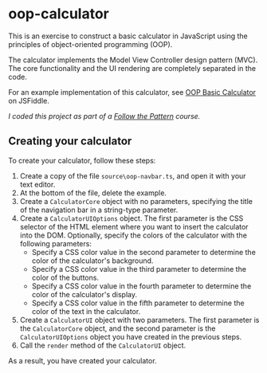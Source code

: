 # oop-calculator

This is an exercise to construct a basic calculator in JavaScript using the principles of object-oriented programming (OOP).

The calculator implements the Model View Controller design pattern (MVC). The core functionality and the UI rendering are completely separated in the code.

For an example implementation of this calculator, see [OOP Basic Calculator](https://jsfiddle.net/manototh/8qLvb64t/3/) on JSFiddle.

*I coded this project as part of a [Follow the Pattern](https://followthepattern.net/learn) course.*

## Creating your calculator

To create your calculator, follow these steps:

1. Create a copy of the file `source\oop-navbar.ts`, and open it with your text editor.
2. At the bottom of the file, delete the example.
3. Create a `CalculatorCore` object with no parameters, specifying the title of the navigation bar in a string-type parameter.
4. Create a `CalculatorUIOptions` object. The first parameter is the CSS selector of the HTML element where you want to insert the calculator into the DOM. Optionally, specify the colors of the calculator with the following parameters:
   - Specify a CSS color value in the second parameter to determine the color of the calculator's background.
   - Specify a CSS color value in the third parameter to determine the color of the buttons.
   - Specify a CSS color value in the fourth parameter to determine the color of the calculator's display.
   - Specify a CSS color value in the fifth parameter to determine the color of the text in the calculator.
4. Create a `CalculatorUI` object with two parameters. The first parameter is the `CalculatorCore` object, and the second parameter is the `CalculatorUIOptions` object you have created in the previous steps.
5. Call the `render` method of the `CalculatorUI` object.

As a result, you have created your calculator.